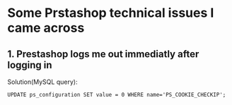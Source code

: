 # Some Prstashop technical issues I came across

## 1. Prestashop logs me out immediatly after logging in

Solution(MySQL query):

```
UPDATE ps_configuration SET value = 0 WHERE name='PS_COOKIE_CHECKIP';
```